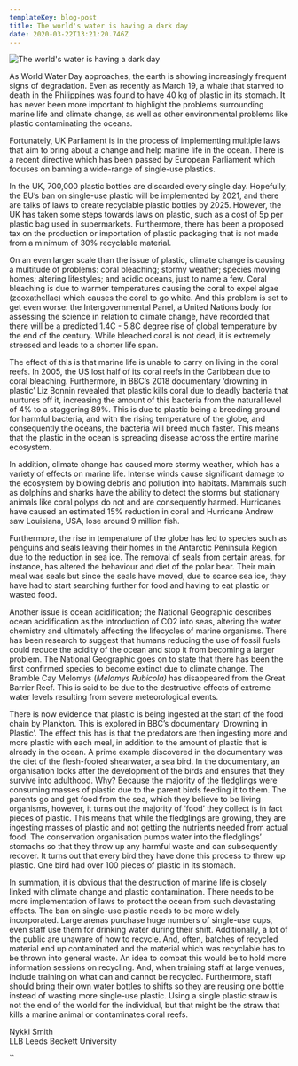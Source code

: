 ```yaml
---
templateKey: blog-post
title: The world's water is having a dark day
date: 2020-03-22T13:21:20.746Z
---
```

![](/img/adobe-spark-post-2-1.png "The world's water is having a dark day")

<!--StartFragment-->



As World Water Day approaches, the earth is showing increasingly frequent signs of degradation. Even as recently as March 19, a whale that starved to death in the Philippines was found to have 40 kg of plastic in its stomach. It has never been more important to highlight the problems surrounding marine life and climate change, as well as other environmental problems like plastic contaminating the oceans.

Fortunately, UK Parliament is in the process of implementing multiple laws that aim to bring about a change and help marine life in the ocean. There is a recent directive which has been passed by European Parliament which focuses on banning a wide-range of single-use plastics.

In the UK, 700,000 plastic bottles are discarded every single day. Hopefully, the EU’s ban on single-use plastic will be implemented by 2021, and there are talks of laws to create recyclable plastic bottles by 2025. However, the UK has taken some steps towards laws on plastic, such as a cost of 5p per plastic bag used in supermarkets. Furthermore, there has been a proposed tax on the production or importation of plastic packaging that is not made from a minimum of 30% recyclable material.

On an even larger scale than the issue of plastic, climate change is causing a multitude of problems: coral bleaching; stormy weather; species moving homes; altering lifestyles; and acidic oceans, just to name a few. Coral bleaching is due to warmer temperatures causing the coral to expel algae (zooxathellae) which causes the coral to go white. And this problem is set to get even worse: the Intergovernmental Panel, a United Nations body for assessing the science in relation to climate change, have recorded that there will be a predicted 1.4C - 5.8C degree rise of global temperature by the end of the century. While bleached coral is not dead, it is extremely stressed and leads to a shorter life span.

The effect of this is that marine life is unable to carry on living in the coral reefs. In 2005, the US lost half of its coral reefs in the Caribbean due to coral bleaching. Furthermore, in BBC’s 2018 documentary ‘drowning in plastic’ Liz Bonnin revealed that plastic kills coral due to deadly bacteria that nurtures off it, increasing the amount of this bacteria from the natural level of 4% to a staggering 89%. This is due to plastic being a breeding ground for harmful bacteria, and with the rising temperature of the globe, and consequently the oceans, the bacteria will breed much faster. This means that the plastic in the ocean is spreading disease across the entire marine ecosystem.

In addition, climate change has caused more stormy weather, which has a variety of effects on marine life. Intense winds cause significant damage to the ecosystem by blowing debris and pollution into habitats. Mammals such as dolphins and sharks have the ability to detect the storms but stationary animals like coral polyps do not and are consequently harmed. Hurricanes have caused an estimated 15% reduction in coral and Hurricane Andrew saw Louisiana, USA, lose around 9 million fish.

Furthermore, the rise in temperature of the globe has led to species such as penguins and seals leaving their homes in the Antarctic Peninsula Region due to the reduction in sea ice. The removal of seals from certain areas, for instance, has altered the behaviour and diet of the polar bear. Their main meal was seals but since the seals have moved, due to scarce sea ice, they have had to start searching further for food and having to eat plastic or wasted food.

Another issue is ocean acidification; the National Geographic describes ocean acidification as the introduction of CO2 into seas, altering the water chemistry and ultimately affecting the lifecycles of marine organisms. There has been research to suggest that humans reducing the use of fossil fuels could reduce the acidity of the ocean and stop it from becoming a larger problem. The National Geographic goes on to state that there has been the first confirmed species to become extinct due to climate change. The Bramble Cay Melomys (*Melomys Rubicola)* has disappeared from the Great Barrier Reef. This is said to be due to the destructive effects of extreme water levels resulting from severe meteorological events.

There is now evidence that plastic is being ingested at the start of the food chain by Plankton. This is explored in BBC’s documentary ‘Drowning in Plastic’. The effect this has is that the predators are then ingesting more and more plastic with each meal, in addition to the amount of plastic that is already in the ocean. A prime example discovered in the documentary was the diet of the flesh-footed shearwater, a sea bird. In the documentary, an organisation looks after the development of the birds and ensures that they survive into adulthood. Why? Because the majority of the fledglings were consuming masses of plastic due to the parent birds feeding it to them. The parents go and get food from the sea, which they believe to be living organisms, however, it turns out the majority of ‘food’ they collect is in fact pieces of plastic. This means that while the fledglings are growing, they are ingesting masses of plastic and not getting the nutrients needed from actual food. The conservation organisation pumps water into the fledglings’ stomachs so that they throw up any harmful waste and can subsequently recover. It turns out that every bird they have done this process to threw up plastic. One bird had over 100 pieces of plastic in its stomach.

In summation, it is obvious that the destruction of marine life is closely linked with climate change and plastic contamination. There needs to be more implementation of laws to protect the ocean from such devastating effects. The ban on single-use plastic needs to be more widely incorporated. Large arenas purchase huge numbers of single-use cups, even staff use them for drinking water during their shift. Additionally, a lot of the public are unaware of how to recycle. And, often, batches of recycled material end up contaminated and the material which was recyclable has to be thrown into general waste. An idea to combat this would be to hold more information sessions on recycling. And, when training staff at large venues, include training on what can and cannot be recycled. Furthermore, staff should bring their own water bottles to shifts so they are reusing one bottle instead of wasting more single-use plastic. Using a single plastic straw is not the end of the world for the individual, but that might be the straw that kills a marine animal or contaminates coral reefs.

Nykki Smith\
LLB Leeds Beckett University

``

<!--EndFragment-->